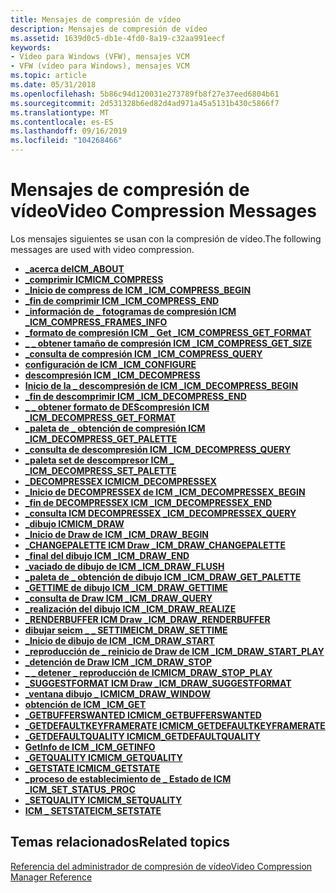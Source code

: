 ```yaml
---
title: Mensajes de compresión de vídeo
description: Mensajes de compresión de vídeo
ms.assetid: 1639d0c5-db1e-4fd0-8a19-c32aa991eecf
keywords:
- Vídeo para Windows (VFW), mensajes VCM
- VFW (vídeo para Windows), mensajes VCM
ms.topic: article
ms.date: 05/31/2018
ms.openlocfilehash: 5b86c94d120031e273789fb8f27e37eed6804b61
ms.sourcegitcommit: 2d531328b6ed82d4ad971a45a5131b430c5866f7
ms.translationtype: MT
ms.contentlocale: es-ES
ms.lasthandoff: 09/16/2019
ms.locfileid: "104268466"
---
```

# <a name="video-compression-messages"></a><span data-ttu-id="ae093-105">Mensajes de compresión de vídeo</span><span class="sxs-lookup"><span data-stu-id="ae093-105">Video Compression Messages</span></span>

<span data-ttu-id="ae093-106">Los mensajes siguientes se usan con la compresión de vídeo.</span><span class="sxs-lookup"><span data-stu-id="ae093-106">The following messages are used with video compression.</span></span>

-   [<span data-ttu-id="ae093-107">**\_acerca de**</span><span class="sxs-lookup"><span data-stu-id="ae093-107">**ICM\_ABOUT**</span></span>](icm-about.md)
-   [<span data-ttu-id="ae093-108">**\_comprimir ICM**</span><span class="sxs-lookup"><span data-stu-id="ae093-108">**ICM\_COMPRESS**</span></span>](icm-compress.md)
-   [<span data-ttu-id="ae093-109">**\_Inicio de compress de ICM \_**</span><span class="sxs-lookup"><span data-stu-id="ae093-109">**ICM\_COMPRESS\_BEGIN**</span></span>](icm-compress-begin.md)
-   [<span data-ttu-id="ae093-110">**\_fin de comprimir ICM \_**</span><span class="sxs-lookup"><span data-stu-id="ae093-110">**ICM\_COMPRESS\_END**</span></span>](icm-compress-end.md)
-   [<span data-ttu-id="ae093-111">**\_información de \_ fotogramas de compresión ICM \_**</span><span class="sxs-lookup"><span data-stu-id="ae093-111">**ICM\_COMPRESS\_FRAMES\_INFO**</span></span>](icm-compress-frames-info.md)
-   [<span data-ttu-id="ae093-112">**\_formato de compresión ICM \_ Get \_**</span><span class="sxs-lookup"><span data-stu-id="ae093-112">**ICM\_COMPRESS\_GET\_FORMAT**</span></span>](icm-compress-get-format.md)
-   [<span data-ttu-id="ae093-113">**\_ \_ obtener tamaño de compresión ICM \_**</span><span class="sxs-lookup"><span data-stu-id="ae093-113">**ICM\_COMPRESS\_GET\_SIZE**</span></span>](icm-compress-get-size.md)
-   [<span data-ttu-id="ae093-114">**\_consulta de compresión ICM \_**</span><span class="sxs-lookup"><span data-stu-id="ae093-114">**ICM\_COMPRESS\_QUERY**</span></span>](icm-compress-query.md)
-   [<span data-ttu-id="ae093-115">**configuración de ICM \_**</span><span class="sxs-lookup"><span data-stu-id="ae093-115">**ICM\_CONFIGURE**</span></span>](icm-configure.md)
-   [<span data-ttu-id="ae093-116">**descompresión ICM \_**</span><span class="sxs-lookup"><span data-stu-id="ae093-116">**ICM\_DECOMPRESS**</span></span>](icm-decompress.md)
-   [<span data-ttu-id="ae093-117">**Inicio de la \_ descompresión de ICM \_**</span><span class="sxs-lookup"><span data-stu-id="ae093-117">**ICM\_DECOMPRESS\_BEGIN**</span></span>](icm-decompress-begin.md)
-   [<span data-ttu-id="ae093-118">**\_fin de descomprimir ICM \_**</span><span class="sxs-lookup"><span data-stu-id="ae093-118">**ICM\_DECOMPRESS\_END**</span></span>](icm-decompress-end.md)
-   [<span data-ttu-id="ae093-119">**\_ \_ obtener formato de DEScompresión ICM \_**</span><span class="sxs-lookup"><span data-stu-id="ae093-119">**ICM\_DECOMPRESS\_GET\_FORMAT**</span></span>](icm-decompress-get-format.md)
-   [<span data-ttu-id="ae093-120">**\_paleta de \_ obtención de compresión ICM \_**</span><span class="sxs-lookup"><span data-stu-id="ae093-120">**ICM\_DECOMPRESS\_GET\_PALETTE**</span></span>](icm-decompress-get-palette.md)
-   [<span data-ttu-id="ae093-121">**\_consulta de descompresión ICM \_**</span><span class="sxs-lookup"><span data-stu-id="ae093-121">**ICM\_DECOMPRESS\_QUERY**</span></span>](icm-decompress-query.md)
-   [<span data-ttu-id="ae093-122">**\_paleta set de descompresor ICM \_ \_**</span><span class="sxs-lookup"><span data-stu-id="ae093-122">**ICM\_DECOMPRESS\_SET\_PALETTE**</span></span>](icm-decompress-set-palette.md)
-   [<span data-ttu-id="ae093-123">**\_DECOMPRESSEX ICM**</span><span class="sxs-lookup"><span data-stu-id="ae093-123">**ICM\_DECOMPRESSEX**</span></span>](icm-decompressex.md)
-   [<span data-ttu-id="ae093-124">**\_Inicio de DECOMPRESSEX de ICM \_**</span><span class="sxs-lookup"><span data-stu-id="ae093-124">**ICM\_DECOMPRESSEX\_BEGIN**</span></span>](icm-decompressex-begin.md)
-   [<span data-ttu-id="ae093-125">**\_fin de DECOMPRESSEX ICM \_**</span><span class="sxs-lookup"><span data-stu-id="ae093-125">**ICM\_DECOMPRESSEX\_END**</span></span>](icm-decompressex-end.md)
-   [<span data-ttu-id="ae093-126">**\_consulta ICM DECOMPRESSEX \_**</span><span class="sxs-lookup"><span data-stu-id="ae093-126">**ICM\_DECOMPRESSEX\_QUERY**</span></span>](icm-decompressex-query.md)
-   [<span data-ttu-id="ae093-127">**\_dibujo ICM**</span><span class="sxs-lookup"><span data-stu-id="ae093-127">**ICM\_DRAW**</span></span>](icm-draw.md)
-   [<span data-ttu-id="ae093-128">**\_Inicio de Draw de ICM \_**</span><span class="sxs-lookup"><span data-stu-id="ae093-128">**ICM\_DRAW\_BEGIN**</span></span>](icm-draw-begin.md)
-   [<span data-ttu-id="ae093-129">**\_CHANGEPALETTE ICM Draw \_**</span><span class="sxs-lookup"><span data-stu-id="ae093-129">**ICM\_DRAW\_CHANGEPALETTE**</span></span>](icm-draw-changepalette.md)
-   [<span data-ttu-id="ae093-130">**\_final del dibujo ICM \_**</span><span class="sxs-lookup"><span data-stu-id="ae093-130">**ICM\_DRAW\_END**</span></span>](icm-draw-end.md)
-   [<span data-ttu-id="ae093-131">**\_vaciado de dibujo de ICM \_**</span><span class="sxs-lookup"><span data-stu-id="ae093-131">**ICM\_DRAW\_FLUSH**</span></span>](icm-draw-flush.md)
-   [<span data-ttu-id="ae093-132">**\_paleta de \_ obtención de dibujo ICM \_**</span><span class="sxs-lookup"><span data-stu-id="ae093-132">**ICM\_DRAW\_GET\_PALETTE**</span></span>](icm-draw-get-palette.md)
-   [<span data-ttu-id="ae093-133">**\_GETTIME de dibujo ICM \_**</span><span class="sxs-lookup"><span data-stu-id="ae093-133">**ICM\_DRAW\_GETTIME**</span></span>](icm-draw-gettime.md)
-   [<span data-ttu-id="ae093-134">**\_consulta de Draw ICM \_**</span><span class="sxs-lookup"><span data-stu-id="ae093-134">**ICM\_DRAW\_QUERY**</span></span>](icm-draw-query.md)
-   [<span data-ttu-id="ae093-135">**\_realización del dibujo ICM \_**</span><span class="sxs-lookup"><span data-stu-id="ae093-135">**ICM\_DRAW\_REALIZE**</span></span>](icm-draw-realize.md)
-   [<span data-ttu-id="ae093-136">**\_RENDERBUFFER ICM Draw \_**</span><span class="sxs-lookup"><span data-stu-id="ae093-136">**ICM\_DRAW\_RENDERBUFFER**</span></span>](icm-draw-renderbuffer.md)
-   [<span data-ttu-id="ae093-137">**dibujar seicm \_ \_ SETTIME**</span><span class="sxs-lookup"><span data-stu-id="ae093-137">**ICM\_DRAW\_SETTIME**</span></span>](icm-draw-settime.md)
-   [<span data-ttu-id="ae093-138">**\_Inicio de dibujo de ICM \_**</span><span class="sxs-lookup"><span data-stu-id="ae093-138">**ICM\_DRAW\_START**</span></span>](icm-draw-start.md)
-   [<span data-ttu-id="ae093-139">**\_reproducción de \_ reinicio de Draw de ICM \_**</span><span class="sxs-lookup"><span data-stu-id="ae093-139">**ICM\_DRAW\_START\_PLAY**</span></span>](icm-draw-start-play.md)
-   [<span data-ttu-id="ae093-140">**\_detención de Draw ICM \_**</span><span class="sxs-lookup"><span data-stu-id="ae093-140">**ICM\_DRAW\_STOP**</span></span>](icm-draw-stop.md)
-   [<span data-ttu-id="ae093-141">**\_ \_ detener \_ reproducción de ICM**</span><span class="sxs-lookup"><span data-stu-id="ae093-141">**ICM\_DRAW\_STOP\_PLAY**</span></span>](icm-draw-stop-play.md)
-   [<span data-ttu-id="ae093-142">**\_SUGGESTFORMAT ICM Draw \_**</span><span class="sxs-lookup"><span data-stu-id="ae093-142">**ICM\_DRAW\_SUGGESTFORMAT**</span></span>](icm-draw-suggestformat.md)
-   [<span data-ttu-id="ae093-143">**\_ventana dibujo \_ ICM**</span><span class="sxs-lookup"><span data-stu-id="ae093-143">**ICM\_DRAW\_WINDOW**</span></span>](icm-draw-window.md)
-   [<span data-ttu-id="ae093-144">**obtención de ICM \_**</span><span class="sxs-lookup"><span data-stu-id="ae093-144">**ICM\_GET**</span></span>](icm-get.md)
-   [<span data-ttu-id="ae093-145">**\_GETBUFFERSWANTED ICM**</span><span class="sxs-lookup"><span data-stu-id="ae093-145">**ICM\_GETBUFFERSWANTED**</span></span>](icm-getbufferswanted.md)
-   [<span data-ttu-id="ae093-146">**\_GETDEFAULTKEYFRAMERATE ICM**</span><span class="sxs-lookup"><span data-stu-id="ae093-146">**ICM\_GETDEFAULTKEYFRAMERATE**</span></span>](icm-getdefaultkeyframerate.md)
-   [<span data-ttu-id="ae093-147">**\_GETDEFAULTQUALITY ICM**</span><span class="sxs-lookup"><span data-stu-id="ae093-147">**ICM\_GETDEFAULTQUALITY**</span></span>](icm-getdefaultquality.md)
-   [<span data-ttu-id="ae093-148">**GetInfo de ICM \_**</span><span class="sxs-lookup"><span data-stu-id="ae093-148">**ICM\_GETINFO**</span></span>](icm-getinfo.md)
-   [<span data-ttu-id="ae093-149">**\_GETQUALITY ICM**</span><span class="sxs-lookup"><span data-stu-id="ae093-149">**ICM\_GETQUALITY**</span></span>](icm-getquality.md)
-   [<span data-ttu-id="ae093-150">**\_GETSTATE ICM**</span><span class="sxs-lookup"><span data-stu-id="ae093-150">**ICM\_GETSTATE**</span></span>](icm-getstate.md)
-   [<span data-ttu-id="ae093-151">**\_proceso de establecimiento de \_ Estado de ICM \_**</span><span class="sxs-lookup"><span data-stu-id="ae093-151">**ICM\_SET\_STATUS\_PROC**</span></span>](icm-set-status-proc.md)
-   [<span data-ttu-id="ae093-152">**\_SETQUALITY ICM**</span><span class="sxs-lookup"><span data-stu-id="ae093-152">**ICM\_SETQUALITY**</span></span>](icm-setquality.md)
-   [<span data-ttu-id="ae093-153">**ICM \_ SETSTATE**</span><span class="sxs-lookup"><span data-stu-id="ae093-153">**ICM\_SETSTATE**</span></span>](icm-setstate.md)

## <a name="related-topics"></a><span data-ttu-id="ae093-154">Temas relacionados</span><span class="sxs-lookup"><span data-stu-id="ae093-154">Related topics</span></span>

<dl> <dt>

[<span data-ttu-id="ae093-155">Referencia del administrador de compresión de vídeo</span><span class="sxs-lookup"><span data-stu-id="ae093-155">Video Compression Manager Reference</span></span>](video-compression-manager-reference.md)
</dt> </dl>

 

 




